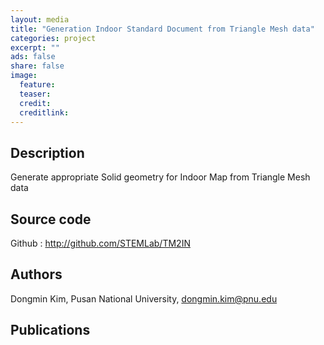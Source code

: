 ```yaml
---
layout: media
title: "Generation Indoor Standard Document from Triangle Mesh data"
categories: project
excerpt: ""
ads: false
share: false
image:
  feature:
  teaser:
  credit:
  creditlink: 
---
```


## Description

Generate appropriate Solid geometry for Indoor Map from Triangle Mesh data


## Source code

Github : <a href="http://github.com/STEMLab/TM2IN">http://github.com/STEMLab/TM2IN</a>

## Authors

Dongmin Kim, Pusan National University, <a href="mailto:dongmin.kim@pnu.edu">dongmin.kim@pnu.edu</a>

## Publications



